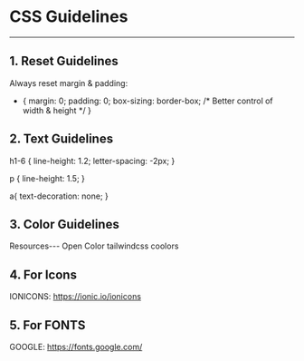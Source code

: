 # CSS Guidelines  

---

## 1. Reset Guidelines  
Always reset margin & padding:  

* {
  margin: 0;
  padding: 0;
  box-sizing: border-box; /* Better control of width & height */
}

## 2. Text Guidelines 
h1-6 {
    line-height: 1.2;
    letter-spacing: -2px;
}

p {
    line-height: 1.5;
}

a{
    text-decoration: none;
}

## 3. Color Guidelines 
Resources---
Open Color
tailwindcss
coolors



## 4. For Icons 
IONICONS: https://ionic.io/ionicons

## 5. For FONTS 
GOOGLE: https://fonts.google.com/